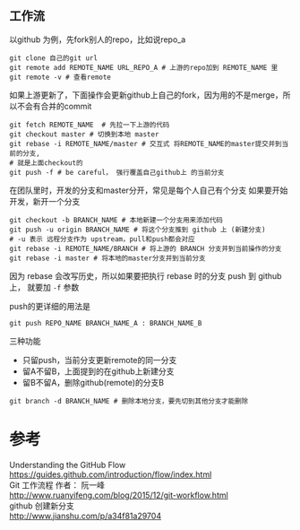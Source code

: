 工作流
---
以github 为例，先fork别人的repo，比如说repo_a
```
git clone 自己的git url
git remote add REMOTE_NAME URL_REPO_A # 上游的repo加到 REMOTE_NAME 里
git remote -v # 查看remote
```

如果上游更新了，下面操作会更新github上自己的fork，因为用的不是merge，所以不会有合并的commit
```
git fetch REMOTE_NAME  # 先拉一下上游的代码
git checkout master # 切换到本地 master
git rebase -i REMOTE_NAME/master # 交互式 将REMOTE_NAME的master提交并到当前的分支, 
# 就是上面checkout的
git push -f # be careful， 强行覆盖自己github上 的当前分支
```

在团队里时，开发的分支和master分开，常见是每个人自己有个分支
如果要开始开发，新开一个分支
```
git checkout -b BRANCH_NAME # 本地新建一个分支用来添加代码
git push -u origin BRANCH_NAME # 将这个分支推到 github 上 (新建分支)
# -u 表示 远程分支作为 upstream，pull和push都会对应
git rebase -i REMOTE_NAME/BRANCH # 将上游的 BRANCH 分支并到当前操作的分支
git rebase -i master # 将本地的master分支并到当前分支
```
因为 rebase 会改写历史，所以如果要把执行 rebase 时的分支 push 到 github 上，
就要加 `-f` 参数

push的更详细的用法是
```
git push REPO_NAME BRANCH_NAME_A : BRANCH_NAME_B
```
三种功能
- 只留push，当前分支更新remote的同一分支
- 留A不留B，上面提到的在github上新建分支
- 留B不留A，删除github(remote)的分支B

```
git branch -d BRANCH_NAME # 删除本地分支，要先切到其他分支才能删除
```

# 参考
Understanding the GitHub Flow  
<https://guides.github.com/introduction/flow/index.html>  
Git 工作流程 作者： 阮一峰  
<http://www.ruanyifeng.com/blog/2015/12/git-workflow.html>  
github 创建新分支  
<http://www.jianshu.com/p/a34f81a29704>  